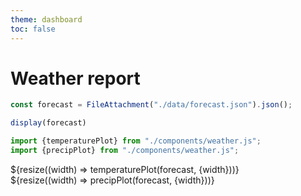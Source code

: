 ```yaml
---
theme: dashboard
toc: false
---
```

# Weather report

```js
const forecast = FileAttachment("./data/forecast.json").json();
```

```js
display(forecast)
```

```js
import {temperaturePlot} from "./components/weather.js";
import {precipPlot} from "./components/weather.js";
```

<div class="grid grid-cols-1">
  <div class="card">${resize((width) => temperaturePlot(forecast, {width}))}</div>
  <div class="card">${resize((width) => precipPlot(forecast, {width}))}</div>
</div>